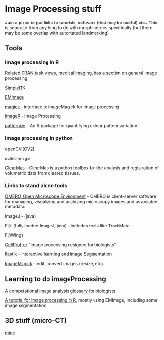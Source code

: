 # Image Processing stuff

Just a place to put links to tutorials, software (that may be useful) etc..
This is seperate from anything to do with morphmetrics specifically (but there may be some overlap with automated landmarking)


## Tools

### Image processing in R
[Related CRAN task views, medical imaging](https://cran.r-project.org/web/views/MedicalImaging.html), has a section on general image processing

[SimpleITK](https://www.ncbi.nlm.nih.gov/pmc/articles/PMC6168008/)

[EMImage](https://www.bioconductor.org/packages/release/bioc/html/EBImage.html)

[magick](https://github.com/ropensci/magick) - interface to imageMagick for image processing

[imageR](https://dahtah.github.io/imager/imager.html) - image Processing

[patternize](https://besjournals.onlinelibrary.wiley.com/doi/full/10.1111/2041-210X.12853) - An R package for quantifying colour pattern variation 

### Image processing in python
openCV (CV2)

scikit-image

[ClearMap](https://github.com/ChristophKirst/ClearMap) - ClearMap is a python toolbox for the analysis and registration of volumetric data from cleared tissues.

### Links to stand alone tools
[OMERO, Open Microscope Environment](https://www.openmicroscopy.org/) - OMERO is client-server software for managing, visualizing and analyzing microscopy images and associated metadata.

ImageJ - (java)

Fiji. (fully loaded ImageJ, java) - includes tools like TrackMate

FijiWings

[CellProfiler](https://cellprofiler.org/)  "image processing designed for biologists"

[Ilastik](https://www.ilastik.org/) - Interactive learning and Image Segmentation

[ImageMagick](imagemagick) - edit, convert images (resize, etc).
 
## Learning to do imageProcessing
[A computational image analysis glossary for biologists](https://dev.biologists.org/content/139/17/3071)

[A tutorial for image processing in R](https://bioconductor.org/help/course-materials/2015/BioC2015/BioC2015Oles.html#1), mostly using EMImage, including some image segmentation

## 3D stuff (micro-CT)
[minc](http://bic-mni.github.io/)

